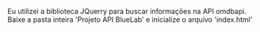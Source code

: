 Eu utilizei a biblioteca JQuerry para buscar informações na API omdbapi.
Baixe a pasta inteira 'Projeto API BlueLab' e inicialize o arquivo 'index.html'
